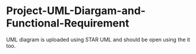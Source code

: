 # Project-UML-Diargam-and-Functional-Requirement
UML diagram is uploaded using STAR UML and should be open using the it too.
